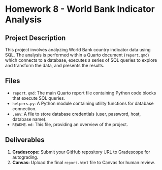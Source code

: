 # Homework 8 - World Bank Indicator Analysis

## Project Description

This project involves analyzing World Bank country indicator data using SQL. The analysis is performed within a Quarto document (`report.qmd`) which connects to a database, executes a series of SQL queries to explore and transform the data, and presents the results.

## Files

* `report.qmd`: The main Quarto report file containing Python code blocks that execute SQL queries.
* `helpers.py`: A Python module containing utility functions for database connection.
* `.env`: A file to store database credentials (user, password, host, database name).
* `README.md`: This file, providing an overview of the project.

## Deliverables

1.  **Gradescope:** Submit your GitHub repository URL to Gradescope for autograding.
2.  **Canvas:** Upload the final `report.html` file to Canvas for human review.

